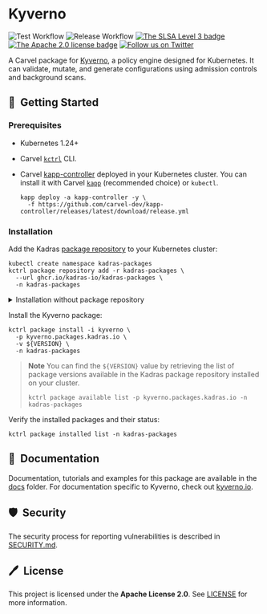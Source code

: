 # Kyverno

![Test Workflow](https://github.com/kadras-io/package-for-kyverno/actions/workflows/test.yml/badge.svg)
![Release Workflow](https://github.com/kadras-io/package-for-kyverno/actions/workflows/release.yml/badge.svg)
[![The SLSA Level 3 badge](https://slsa.dev/images/gh-badge-level3.svg)](https://slsa.dev/spec/v0.1/levels)
[![The Apache 2.0 license badge](https://img.shields.io/badge/License-Apache_2.0-blue.svg)](https://opensource.org/licenses/Apache-2.0)
[![Follow us on Twitter](https://img.shields.io/static/v1?label=Twitter&message=Follow&color=1DA1F2)](https://twitter.com/kadrasIO)

A Carvel package for [Kyverno](https://kyverno.io), a policy engine designed for Kubernetes. It can validate, mutate, and generate configurations using admission controls and background scans.

## 🚀&nbsp; Getting Started

### Prerequisites

* Kubernetes 1.24+
* Carvel [`kctrl`](https://carvel.dev/kapp-controller/docs/latest/install/#installing-kapp-controller-cli-kctrl) CLI.
* Carvel [kapp-controller](https://carvel.dev/kapp-controller) deployed in your Kubernetes cluster. You can install it with Carvel [`kapp`](https://carvel.dev/kapp/docs/latest/install) (recommended choice) or `kubectl`.

  ```shell
  kapp deploy -a kapp-controller -y \
    -f https://github.com/carvel-dev/kapp-controller/releases/latest/download/release.yml
  ```

### Installation

Add the Kadras [package repository](https://github.com/kadras-io/kadras-packages) to your Kubernetes cluster:

  ```shell
  kubectl create namespace kadras-packages
  kctrl package repository add -r kadras-packages \
    --url ghcr.io/kadras-io/kadras-packages \
    -n kadras-packages
  ```

<details><summary>Installation without package repository</summary>
The recommended way of installing the Kyverno package is via the Kadras <a href="https://github.com/kadras-io/kadras-packages">package repository</a>. If you prefer not using the repository, you can add the package definition directly using <a href="https://carvel.dev/kapp/docs/latest/install"><code>kapp</code></a> or <code>kubectl</code>.

  ```shell
  kubectl create namespace kadras-packages
  kapp deploy -a kyverno-package -n kadras-packages -y \
    -f https://github.com/kadras-io/package-for-kyverno/releases/latest/download/metadata.yml \
    -f https://github.com/kadras-io/package-for-kyverno/releases/latest/download/package.yml
  ```
</details>

Install the Kyverno package:

  ```shell
  kctrl package install -i kyverno \
    -p kyverno.packages.kadras.io \
    -v ${VERSION} \
    -n kadras-packages
  ```

> **Note**
> You can find the `${VERSION}` value by retrieving the list of package versions available in the Kadras package repository installed on your cluster.
> 
>   ```shell
>   kctrl package available list -p kyverno.packages.kadras.io -n kadras-packages
>   ```

Verify the installed packages and their status:

  ```shell
  kctrl package installed list -n kadras-packages
  ```

## 📙&nbsp; Documentation

Documentation, tutorials and examples for this package are available in the [docs](docs) folder.
For documentation specific to Kyverno, check out [kyverno.io](https://kyverno.io).

## 🛡️&nbsp; Security

The security process for reporting vulnerabilities is described in [SECURITY.md](SECURITY.md).

## 🖊️&nbsp; License

This project is licensed under the **Apache License 2.0**. See [LICENSE](LICENSE) for more information.
